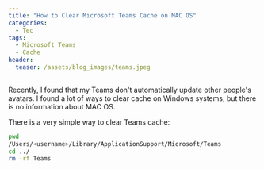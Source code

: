 ```yaml
---
title: "How to Clear Microsoft Teams Cache on MAC OS"
categories:
  - Tec
tags:
  - Microsoft Teams
  - Cache
header:
  teaser: /assets/blog_images/teams.jpeg
---
```

Recently, I found that my Teams don't automatically update other people's avatars. I found a lot of ways to clear cache on Windows systems, but there is no information about MAC OS.

There is a very simple way to clear Teams cache:
```sh
pwd
/Users/<username>/Library/ApplicationSupport/Microsoft/Teams
cd ../
rm -rf Teams
```
